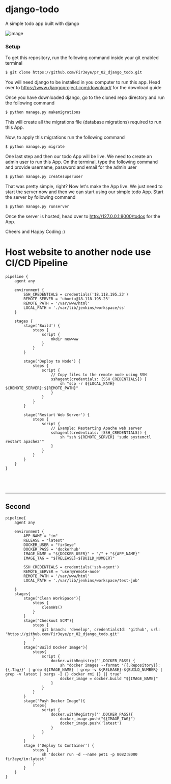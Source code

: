 # django-todo
A simple todo app built with django

![image](https://github.com/Fir3eye/pr_02_django_todo/assets/93431222/6f314f3f-ac9d-44c7-b5f1-0ded73d0e680)


### Setup
To get this repository, run the following command inside your git enabled terminal
```bash
$ git clone https://github.com/Fir3eye/pr_02_django_todo.git
```
You will need django to be installed in you computer to run this app. Head over to https://www.djangoproject.com/download/ for the download guide

Once you have downloaded django, go to the cloned repo directory and run the following command

```bash
$ python manage.py makemigrations
```


This will create all the migrations file (database migrations) required to run this App.

Now, to apply this migrations run the following command
```bash
$ python manage.py migrate
```

One last step and then our todo App will be live. We need to create an admin user to run this App. On the terminal, type the following command and provide username, password and email for the admin user
```bash
$ python manage.py createsuperuser
```

That was pretty simple, right? Now let's make the App live. We just need to start the server now and then we can start using our simple todo App. Start the server by following command

```bash
$ python manage.py runserver
```

Once the server is hosted, head over to http://127.0.0.1:8000/todos for the App.

Cheers and Happy Coding :)


# Host website to another node use CI/CD Pipeline
```
pipeline {
    agent any

    environment {
        SSH_CREDENTIALS = credentials('18.118.195.23')
        REMOTE_SERVER = 'ubuntu@18.118.195.23'
        REMOTE_PATH = '/var/www/html'
        LOCAL_PATH = './var/lib/jenkins/workspace/ss'
    }

    stages {
        stage('Build') {
            steps {
                script {
                    mkdir newwww
                }
            }
        }

        stage('Deploy to Node') {
            steps {
                script {
                    // Copy files to the remote node using SSH
                    sshagent(credentials: [SSH_CREDENTIALS]) {
                        sh "scp -r ${LOCAL_PATH} ${REMOTE_SERVER}:${REMOTE_PATH}"
                    }
                }
            }
        }

        stage('Restart Web Server') {
            steps {
                script {
                    // Example: Restarting Apache web server
                    sshagent(credentials: [SSH_CREDENTIALS]) {
                        sh "ssh ${REMOTE_SERVER} 'sudo systemctl restart apache2'"
                    }
                }
            }
        }
    }
}





```

--------

## Second 

```
pipeline{
    agent any

    environment {
        APP_NAME = "im"
        RELEASE = "latest"
        DOCKER_USER = "fir3eye"
        DOCKER_PASS = 'dockerhub'
        IMAGE_NAME = "${DOCKER_USER}" + "/" + "${APP_NAME}"
        IMAGE_TAG = "${RELEASE}-${BUILD_NUMBER}" 

        SSH_CREDENTIALS = credentials('ssh-agent')
        REMOTE_SERVER = 'user@remote-node'
        REMOTE_PATH = '/var/www/html'
        LOCAL_PATH = './var/lib/jenkins/workspace/test-job'

    }
    stages{
        stage("Clean WorkSpace"){
            steps {
                cleanWs()
            }
        }
        stage("Checkout SCM"){
            steps {
                git branch: 'develop', credentialsId: 'github', url: 'https://github.com/Fir3eye/pr_02_django_todo.git'
            }
        }
        stage("Build Docker Image"){
            steps{
                script {
                    docker.withRegistry('',DOCKER_PASS) {
                        sh "docker images --format '{{.Repository}}:{{.Tag}}' | grep ${IMAGE_NAME} | grep -v ${RELEASE}-${BUILD_NUMBER} | grep -v latest | xargs -I {} docker rmi {} || true" 
                        docker_image = docker.build "${IMAGE_NAME}"
                    }
                }
            }
        }
        stage("Push Docker Image"){
            steps{
                script {
                    docker.withRegistry('',DOCKER_PASS){
                        docker_image.push("${IMAGE_TAG}")
                        docker_image.push('latest')
                    }
                }
            }
        } 
        stage ('Deploy to Container') {
            steps {
                sh 'docker run -d --name pet1 -p 8082:8000 fir3eye/im:latest'
            }
        }
    }
}
```
